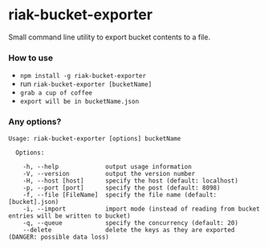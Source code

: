 # riak-bucket-exporter #

Small command line utility to export bucket contents to a file.

### How to use ###

* `npm install -g riak-bucket-exporter`
* run `riak-bucket-exporter [bucketName]`
* `grab a cup of coffee`
* `export will be in bucketName.json`

### Any options? ###
````
Usage: riak-bucket-exporter [options] bucketName

  Options:

    -h, --help             output usage information
    -V, --version          output the version number
    -H, --host [host]      specify the host (default: localhost)
    -p, --port [port]      specify the post (default: 8098)
    -f, --file [FileName]  specify the file name (default: [bucket].json)
    -i, --import           import mode (instead of reading from bucket entries will be written to bucket)
    -q, --queue            specify the concurrency (default: 20)
    --delete               delete the keys as they are exported (DANGER: possible data loss)
````
